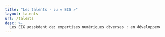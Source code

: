 ```yaml
---
title: "Les talents - ou « EIG »"
layout: talents
url: /talents
desc: >-
  Les EIG possèdent des expertises numériques diverses : en développement web, géomatique, statistique, datamining, datascience, reconnaissance d’images, réseaux neuronaux, objets connectés, méthodes agiles, ergonomie, design d’expérience utilisateur, design d’interface, design de service, droit du numérique etc. Voici leurs parcours en quelques lignes.
---
```

